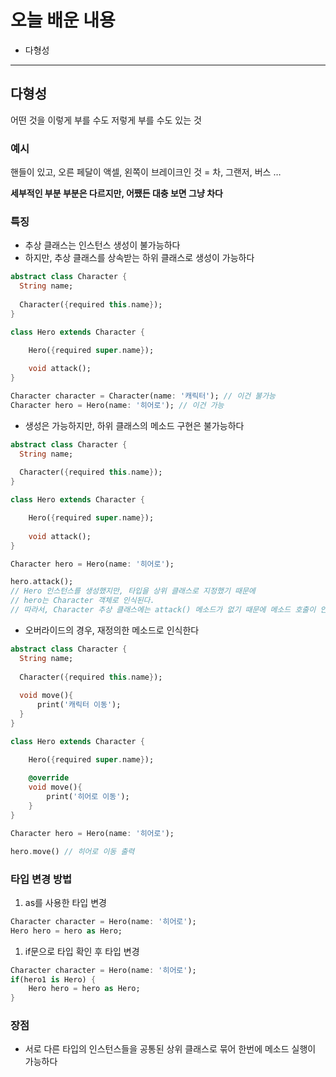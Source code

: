 # 오늘 배운 내용

- 다형성

---

## 다형성

어떤 것을 이렇게 부를 수도 저렇게 부를 수도 있는 것

### 예시

핸들이 있고, 오른 페달이 액셀, 왼쪽이 브레이크인 것 = 차, 그랜저, 버스 …

**세부적인 부분 부분은 다르지만, 어쨌든 대충 보면 그냥 차다**

### 특징

- 추상 클래스는 인스턴스 생성이 불가능하다
- 하지만, 추상 클래스를 상속받는 하위 클래스로 생성이 가능하다

```dart
abstract class Character {
  String name;
  
  Character({required this.name});
}

class Hero extends Character {

	Hero({required super.name});
	
	void attack();
}

Character character = Character(name: '캐릭터'); // 이건 불가능
Character hero = Hero(name: '히어로'); // 이건 가능
```

- 생성은 가능하지만, 하위 클래스의 메소드 구현은 불가능하다

```dart
abstract class Character {
  String name;
  
  Character({required this.name});
}

class Hero extends Character {

	Hero({required super.name});
	
	void attack();
}

Character hero = Hero(name: '히어로');

hero.attack(); 
// Hero 인스턴스를 생성했지만, 타입을 상위 클래스로 지정했기 때문에
// hero는 Character 객체로 인식된다.
// 따라서, Character 추상 클래스에는 attack() 메소드가 없기 때문에 메소드 호출이 안된다.

```

- 오버라이드의 경우, 재정의한 메소드로 인식한다

```dart
abstract class Character {
  String name;
  
  Character({required this.name});
  
  void move(){
	  print('캐릭터 이동');
  }
}

class Hero extends Character {

	Hero({required super.name});
	
	@override
	void move(){
		print('히어로 이동');
	}
}

Character hero = Hero(name: '히어로');

hero.move() // 히어로 이동 출력
```

### 타입 변경 방법

1. as를 사용한 타입 변경

```dart
Character character = Hero(name: '히어로');
Hero hero = hero as Hero;
```

1. if문으로 타입 확인 후 타입 변경

```dart
Character character = Hero(name: '히어로');
if(hero1 is Hero) {
	Hero hero = hero as Hero;
}
```

### 장점

- 서로 다른 타입의 인스턴스들을 공통된 상위 클래스로 묶어 한번에 메소드 실행이 가능하다